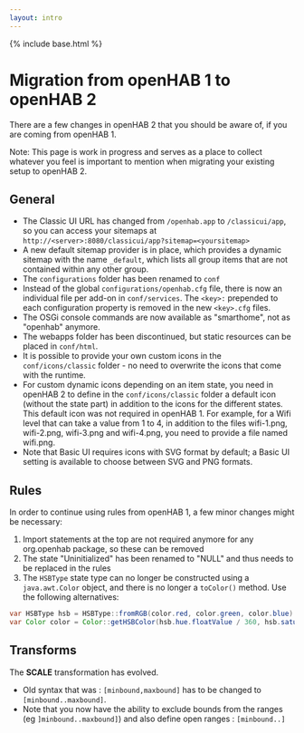 ```yaml
---
layout: intro
---
```


{% include base.html %}

# Migration from openHAB 1 to openHAB 2

There are a few changes in openHAB 2 that you should be aware of, if you are coming from openHAB 1.

Note: This page is work in progress and serves as a place to collect whatever you feel is important to mention when migrating your existing setup to openHAB 2.

## General

- The Classic UI URL has changed from `/openhab.app` to `/classicui/app`, so you can access your sitemaps at `http://<server>:8080/classicui/app?sitemap=<yoursitemap>`
- A new default sitemap provider is in place, which provides a dynamic sitemap with the name `_default`, which lists all group items that are not contained within any other group.
- The `configurations` folder has been renamed to `conf`
- Instead of the global `configurations/openhab.cfg` file, there is now an individual file per add-on in `conf/services`.  The `<key>:` prepended to each configuration property is removed in the new `<key>.cfg` files.
- The OSGi console commands are now available as "smarthome", not as "openhab" anymore.
- The webapps folder has been discontinued, but static resources can be placed in `conf/html`.
- It is possible to provide your own custom icons in the `conf/icons/classic` folder - no need to overwrite the icons that come with the runtime.
- For custom dynamic icons depending on an item state, you need in openHAB 2 to define in the `conf/icons/classic` folder a default icon (without the state part) in addition to the icons for the different states. This default icon was not required in openHAB 1. For example, for a Wifi level that can take a value from 1 to 4, in addition to the files wifi-1.png, wifi-2.png, wifi-3.png and wifi-4.png, you need to provide a file named wifi.png.
- Note that Basic UI requires icons with SVG format by default; a Basic UI setting is available to choose between SVG and PNG formats.

## Rules

In order to continue using rules from openHAB 1, a few minor changes might be necessary:

1. Import statements at the top are not required anymore for any org.openhab package, so these can be removed
1. The state "Uninitialized" has been renamed to "NULL" and thus needs to be replaced in the rules
1. The `HSBType` state type can no longer be constructed using a `java.awt.Color` object, and there is no longer a `toColor()` method.  Use the following alternatives:

```java
var HSBType hsb = HSBType::fromRGB(color.red, color.green, color.blue)
var Color color = Color::getHSBColor(hsb.hue.floatValue / 360, hsb.saturation.floatValue / 100, hsb.brightness.floatValue / 100)
```

## Transforms

The **SCALE** transformation has evolved. 
- Old syntax that was : `[minbound,maxbound]` has to be changed to `[minbound..maxbound]`. 
- Note that you now have the ability to exclude bounds from the ranges (eg `]minbound..maxbound]`) and also define open ranges : `[minbound..]`

